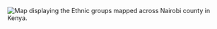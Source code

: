 ![Map displaying the Ethnic groups mapped across Nairobi county in Kenya.](https://github.com/mohamedjahazi/ethinicity-mapping-ke/blob/main/Ethnicity%20Groups-Nairobi%20Extent.png)
